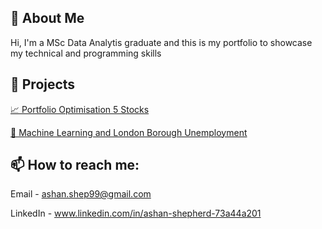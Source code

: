## 🧠 About Me

Hi, I'm a MSc Data Analytis graduate and this is my portfolio to showcase my technical and programming skills 

## 📂 Projects

[📈 Portfolio Optimisation 5 Stocks](https://ashan-portfolio.github.io/ashan-portfolio/docs/portfolio_optimisation_5_stocks.pdf)

[🤖 Machine Learning and London Borough Unemployment](https://github.com/ashan-portfolio/ashan-portfolio/blob/main/docs/Factors_which_affect_unemployment_rates_amongst_Boroughs_in_London.pdf)

## 📫 How to reach me:

Email - 
ashan.shep99@gmail.com

LinkedIn - 
www.linkedin.com/in/ashan-shepherd-73a44a201
